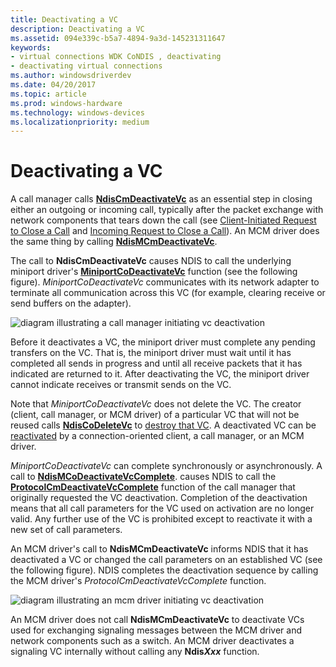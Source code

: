 ```yaml
---
title: Deactivating a VC
description: Deactivating a VC
ms.assetid: 094e339c-b5a7-4894-9a3d-145231311647
keywords:
- virtual connections WDK CoNDIS , deactivating
- deactivating virtual connections
ms.author: windowsdriverdev
ms.date: 04/20/2017
ms.topic: article
ms.prod: windows-hardware
ms.technology: windows-devices
ms.localizationpriority: medium
---
```


# Deactivating a VC





A call manager calls [**NdisCmDeactivateVc**](https://msdn.microsoft.com/library/windows/hardware/ff561657) as an essential step in closing either an outgoing or incoming call, typically after the packet exchange with network components that tears down the call (see [Client-Initiated Request to Close a Call](client-initiated-request-to-close-a-call.md) and [Incoming Request to Close a Call](incoming-request-to-close-a-call.md)). An MCM driver does the same thing by calling [**NdisMCmDeactivateVc**](https://msdn.microsoft.com/library/windows/hardware/ff562818).

The call to **NdisCmDeactivateVc** causes NDIS to call the underlying miniport driver's [**MiniportCoDeactivateVc**](https://msdn.microsoft.com/library/windows/hardware/ff559356) function (see the following figure). *MiniportCoDeactivateVc* communicates with its network adapter to terminate all communication across this VC (for example, clearing receive or send buffers on the adapter).

![diagram illustrating a call manager initiating vc deactivation](images/cm-08.png)

Before it deactivates a VC, the miniport driver must complete any pending transfers on the VC. That is, the miniport driver must wait until it has completed all sends in progress and until all receive packets that it has indicated are returned to it. After deactivating the VC, the miniport driver cannot indicate receives or transmit sends on the VC.

Note that *MiniportCoDeactivateVc* does not delete the VC. The creator (client, call manager, or MCM driver) of a particular VC that will not be reused calls [**NdisCoDeleteVc**](https://msdn.microsoft.com/library/windows/hardware/ff561698) to [destroy that VC](deleting-a-vc.md). A deactivated VC can be [reactivated](activating-a-vc.md) by a connection-oriented client, a call manager, or an MCM driver.

*MiniportCoDeactivateVc* can complete synchronously or asynchronously. A call to [**NdisMCoDeactivateVcComplete**](https://msdn.microsoft.com/library/windows/hardware/ff563559). causes NDIS to call the [**ProtocolCmDeactivateVcComplete**](https://msdn.microsoft.com/library/windows/hardware/ff570242) function of the call manager that originally requested the VC deactivation. Completion of the deactivation means that all call parameters for the VC used on activation are no longer valid. Any further use of the VC is prohibited except to reactivate it with a new set of call parameters.

An MCM driver's call to **NdisMCmDeactivateVc** informs NDIS that it has deactivated a VC or changed the call parameters on an established VC (see the following figure). NDIS completes the deactivation sequence by calling the MCM driver's *ProtocolCmDeactivateVcComplete* function.

![diagram illustrating an mcm driver initiating vc deactivation](images/fig1-08.png)

An MCM driver does not call **NdisMCmDeactivateVc** to deactivate VCs used for exchanging signaling messages between the MCM driver and network components such as a switch. An MCM driver deactivates a signaling VC internally without calling any **Ndis*Xxx*** function.

 

 






